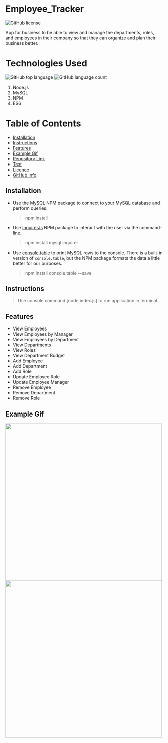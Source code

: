 # Employee_Tracker

![GitHub license](https://img.shields.io/badge/Made%20by-%40WasteOfADrumBum-green)

App for business to be able to view and manage the departments, roles, and employees in their company so that they can organize and plan their business better.

# Technologies Used

![GitHub top language](https://img.shields.io/github/languages/top/WasteOfADrumBum/MySQL-Employee-Tracker?color=green&logo=github&logoColor=green)
![GitHub language count](https://img.shields.io/github/languages/count/WasteOfADrumBum/MySQL-Employee-Tracker?color=green&logo=github&logoColor=green)

1. Node.js
2. MySQL
3. NPM
4. ES6

# Table of Contents

- [Installation](#installation)
- [Instructions](#instructions)
- [Features](#features)
- [Example Gif](#example-gif)
- [Repository Link](#Repository)
- [Test](#Test)
- [Licence](#Licence)
- [GitHub Info](#GitHub)

## Installation

- Use the [MySQL](https://www.npmjs.com/package/mysql) NPM package to connect to your MySQL database and perform queries.

  > npm install

- Use [InquirerJs](https://www.npmjs.com/package/inquirer/v/0.2.3) NPM package to interact with the user via the command-line.

  > npm install mysql inquirer

- Use [console.table](https://www.npmjs.com/package/console.table) to print MySQL rows to the console. There is a built-in version of `console.table`, but the NPM package formats the data a little better for our purposes.
  > npm install console.table --save

## Instructions

> Use console command [node index.js] to run application in terminal.

## Features

- View Employees
- View Employees by Manager
- View Employees by Department
- View Departments
- View Roles
- View Department Budget
- Add Employee
- Add Department
- Add Role
- Update Employee Role
- Update Employee Manager
- Remove Employee
- Remove Department
- Remove Role

## Example Gif

<img src="Assets/schema.png" width="500" />
<img src="Assets/employee-tracker.gif" width="500" />